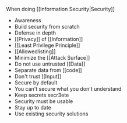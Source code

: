 When doing [[Information Security|Security]]

- Awareness
- Build security from scratch
- Defense in depth
- [[Privacy]] of [[Information]]
- [[Least Privilege Principle]]
- [[Allowedlisting]]
- Minimize the [[Attack Surface]]
- Do not use untrusted [[Data]]
- Separate data from [[code]]
- Don't trust [[Input]]
- Secure by default
- You can't secure what you don't understand
- Keep secrets secr3ete
- Security must be usable
- Stay up to date
- Use existing security solutions